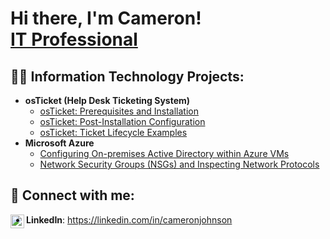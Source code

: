 <h1>Hi there, I'm Cameron! <br/><a href="https://linkedin.com/in/cameronjohnson">IT Professional</a>

<h2>👨‍💻 Information Technology Projects:</h2>

- <b>osTicket (Help Desk Ticketing System)</b>
  - [osTicket: Prerequisites and Installation](https://github.com/joshmadakorcc/osticket-prereqs)
  - [osTicket: Post-Installation Configuration](https://github.com/joshmadakorcc/post-install-config)
  - [osTicket: Ticket Lifecycle Examples](https://github.com/joshmadakorcc/ticket-lifecycle)
- <b>Microsoft Azure</b>
  - [Configuring On-premises Active Directory within Azure VMs](https://github.com/joshmadakorcc/configure-ad)
  - [Network Security Groups (NSGs) and Inspecting Network Protocols](https://github.com/joshmadakorcc/azure-network-protocols)

<h2> 🤳 Connect with me:</h2>

<img align="left" alt="CameronJohnson | LinkedIn" width="22px" src="https://cdn.jsdelivr.net/npm/simple-icons@v3/icons/linkedin.svg" />

- <b>LinkedIn</b>: https://linkedin.com/in/cameronjohnson
